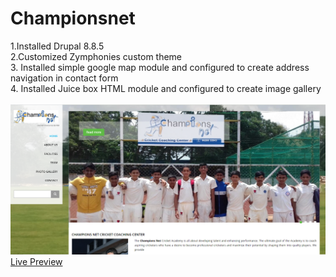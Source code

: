 # Championsnet 
1.Installed Drupal 8.8.5<br>
2.Customized Zymphonies custom theme<br>
3. Installed simple google map module and configured to create address navigation in contact form<br>
4. Installed Juice box HTML module and configured to create image gallery<br><br>
<img src = "crk.PNG"><br>
<a href = "https://champions-net.site/">Live Preview</a><br>
